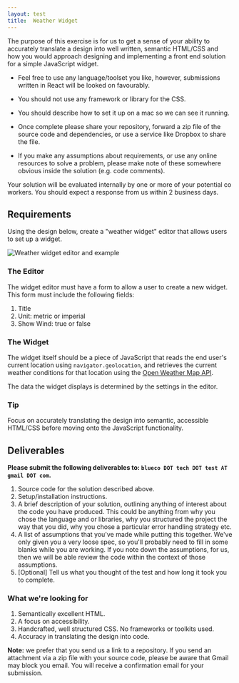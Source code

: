 ```yaml
---
layout: test
title:  Weather Widget
---
```

The purpose of this exercise is for us to get a sense of your ability to accurately translate a design into well written, semantic HTML/CSS and how you would approach designing and implementing a front end solution for a simple JavaScript widget.


* Feel free to use any language/toolset you like, however, submissions written in React will be looked on favourably. 

* You should not use any framework or library for the CSS. 

* You should describe how to set it up on a mac so we can see it running.

* Once complete please share your repository, forward a zip file of the source code and dependencies, or use a service like Dropbox to share the file.

* If you make any assumptions about requirements, or use any online resources to solve a problem, please make note of these somewhere obvious inside the solution (e.g. code comments).

Your solution will be evaluated internally by one or more of your potential co workers. You should expect a response from us within 2 business days.

## Requirements

Using the design below, create a "weather widget" editor that allows users to set up a widget.

![Weather widget editor and example](../../img/weather-widget-01.png "Weather widget editor and example")

### The Editor

The widget editor must have a form to allow a user to create a new widget. This form must include the following fields:

1.	Title
1.	Unit: metric or imperial
1.	Show Wind: true or false

### The Widget

The widget itself should be a piece of JavaScript that reads the end user's current location using `navigator.geolocation`, and retrieves the current weather conditions for that location using the [Open Weather Map API](http://openweathermap.org/current). 

The data the widget displays is determined by the settings in the editor.

### Tip
Focus on accurately translating the design into semantic, accessible HTML/CSS before moving onto the JavaScript functionality.

## Deliverables

**Please submit the following deliverables to: `blueco DOT tech DOT test AT gmail DOT com`.**

1. Source code for the solution described above.
1. Setup/installation instructions.
1. A brief description of your solution, outlining anything of interest about the code you have produced. This could be anything from why you chose the language and or libraries, why you structured the project the way that you did, why you chose a particular error handling strategy etc.
1. A list of assumptions that you've made while putting this together. We've only given you a very loose spec, so you'll probably need to fill in some blanks while you are working. If you note down the assumptions, for us, then we will be able review the code within the context of those assumptions.
1. [Optional] Tell us what you thought of the test and how long it took you to complete.

### What we're looking for
1. Semantically excellent HTML.
1. A focus on accessibility.
1. Handcrafted, well structured CSS. No frameworks or toolkits used.
1. Accuracy in translating the design into code.

**Note:** we prefer that you send us a link to a repository. If you send an attachment via a zip file with your source code, please be aware that Gmail may block you email. You will receive a confirmation email for your submission.